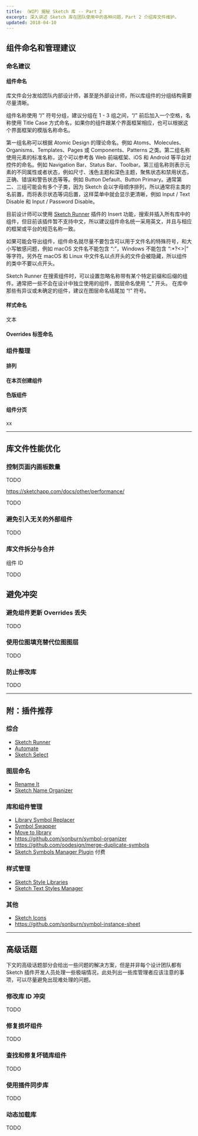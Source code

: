 ```yaml
---
title: （WIP）揭秘 Sketch 库 -- Part 2
excerpt: 深入讲述 Sketch 库在团队使用中的各种问题，Part 2 介绍库文件维护。
updated: 2018-04-10
---
```


## 组件命名和管理建议

### 命名建议

#### 组件命名

库文件会分发给团队内部设计师，甚至是外部设计师，所以库组件的分组结构需要尽量清晰。

组件名称使用 “/” 符号分组，建议分组在 1 - 3 组之间，“/” 前后加入一个空格，名称使用 Title Case 方式命名，如果你的组件跟某个界面框架相应，也可以根据这个界面框架的模版名称命名。

第一组名称可以根据 Atomic Design 的理论命名。例如 Atoms、Molecules、Organisms、Templates、Pages 或 Components、Patterns 之类。第二组名称使用元素的标准名称，这个可以参考各 Web 前端框架、iOS 和 Android 等平台对控件的命名。例如 Navigation Bar、Status Bar、Toolbar。第三组名称则表示元素的不同属性或者状态，例如尺寸、浅色主题和深色主题，聚焦状态和禁用状态，正确、错误和警告状态等等。例如 Button Default、Button Primary。通常第二、三组可能会有多个子类，因为 Sketch 会以字母顺序排列，所以通常将主类的名前置，而将表示状态等词后置，这样菜单中就会显示更清晰，例如 Input / Text Disable 和 Input / Password Disable。

目前设计师可以使用 [Sketch Runner](http://sketchrunner.com/) 插件的 Insert 功能，搜索并插入所有库中的组件，但目前该插件暂不支持中文，所以建议组件命名统一采用英文，并且与相应的框架或平台的规范名称一致。

如果可能会导出组件，组件命名就尽量不要包含可以用于文件名的特殊符号，和大小写敏感问题，例如 macOS 文件名不能包含 “:”，Windows 不能包含 “\:*?<>|” 等字符。另外在 macOS 和 Linux 中文件名以点开头的文件会被隐藏，所以组件的类中不要以点开头。

Sketch Runner 在搜索组件时，可以设置忽略名称带有某个特定前缀和后缀的组件。通常把一些不会在设计中独立使用的组件，图层命名使用 “_” 开头。 在库中那些有异议或未确定的组件，建议在图层命名结尾加 “!” 符号。 



#### 样式命名

文本

#### Overrides 标签命名

### 组件整理

#### 排列

#### 在本页创建组件

#### 色版组件

#### 组件分页

xx

----

## 库文件性能优化

### 控制页面内画板数量

TODO

https://sketchapp.com/docs/other/performance/



TODO

### 避免引入无关的外部组件

TODO

### 库文件拆分与合并

组件 ID

TODO

## 避免冲突

### 避免组件更新 Overrides 丢失

TODO

### 使用位图填充替代位图图层

TODO

### 防止修改库

TODO

----

## 附：插件推荐

### 综合

- [Sketch Runner](http://sketchrunner.com/)
- [Automate](https://github.com/Ashung/Automate-Sketch) 
- [Sketch Select](https://github.com/canisminor1990/sketch-select)

### 图层命名

- [Rename It](http://rodi01.github.io/RenameIt/)
- [Sketch Name Organizer](https://github.com/canisminor1990/sketch-name-organizer)

### 库和组件管理

- [Library Symbol Replacer](https://github.com/zeroheight/library-symbol-replacer)
- [Symbol Swapper](https://github.com/sonburn/symbol-swapper)
- [Move to library](https://github.com/ahmedmigo/Move-to-library-sketchplugin)
- https://github.com/sonburn/symbol-organizer
- https://github.com/oodesign/merge-duplicate-symbols 
- [Sketch Symbols Manager Plugin](https://gumroad.com/l/sketch-symbols-manager) 付费

### 样式管理

- [Sketch Style Libraries](https://github.com/sigtm/sketch-style-libraries)
- [Sketch Text Styles Manager](https://gumroad.com/l/sketch-text-styles-manager)

### 其他

- [Sketch Icons](https://github.com/AMoreaux/Sketch-Icons)
- https://github.com/sonburn/symbol-instance-sheet

----

## 高级话题

下文的高级话题部分会给出一些问题的解决方案，但是并非每个设计团队都有 Sketch 插件开发人员处理一些极端情况，此处列出一些库管理者应该注意的事项，可以尽量避免出现难处理的问题。

### 修改库 ID 冲突

TODO

### 修复损坏组件

TODO

### 查找和修复坏链库组件

TODO

### 使用插件同步库

TODO

### 动态加载库

TODO
